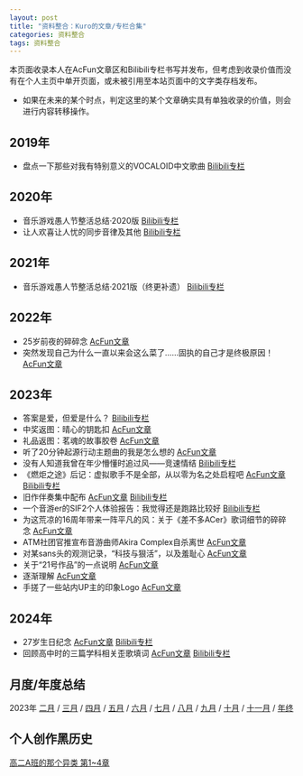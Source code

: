 ```yaml
---
layout: post
title: "资料整合：Kuro的文章/专栏合集"
categories: 资料整合
tags: 资料整合
---
```


本页面收录本人在AcFun文章区和Bilibili专栏书写并发布，但考虑到收录价值而没有在个人主页中单开页面，或未被引用至本站页面中的文字类存档发布。

* 如果在未来的某个时点，判定这里的某个文章确实具有单独收录的价值，则会进行内容转移操作。

## 2019年

* 盘点一下那些对我有特别意义的VOCALOID中文歌曲 [Bilibili专栏](https://www.bilibili.com/read/cv3961175/)

## 2020年

* 音乐游戏愚人节整活总结·2020版 [Bilibili专栏](https://www.bilibili.com/read/cv5408503)
* 让人欢喜让人忧的同步音律及其他 [Bilibili专栏](https://www.bilibili.com/read/cv5767144)

## 2021年

* 音乐游戏愚人节整活总结·2021版（终更补遗） [Bilibili专栏](https://www.bilibili.com/read/cv10568585/)

## 2022年

* 25岁前夜的碎碎念 [AcFun文章](https://www.acfun.cn/a/ac33399404)
* 突然发现自己为什么一直以来会这么菜了……固执的自己才是终极原因！[AcFun文章](https://www.acfun.cn/a/ac36017354)

## 2023年

* 答案是爱，但爱是什么？ [Bilibili专栏](https://www.bilibili.com/read/cv21871344/)
* 中奖返图：晴心的钥匙扣 [AcFun文章](https://www.acfun.cn/a/ac40762161)
* 礼品返图：茗魂的故事胶卷 [AcFun文章](https://www.acfun.cn/a/ac40795113)
* 听了20分钟起源行动主题曲的我是怎么想的 [AcFun文章](https://www.acfun.cn/a/ac40939646)
* 没有人知道我曾在年少懵懂时追过风——竞速情结  [Bilibili专栏](https://www.bilibili.com/read/cv21892353/)
* 《燃炬之途》后记：虚拟歌手不是全部，从以零为名之处启程吧 [AcFun文章](https://www.acfun.cn/a/ac41036766) [Bilibili专栏](https://www.bilibili.com/read/cv22885588/)
* 旧作伴奏集中配布 [AcFun文章](https://www.acfun.cn/a/ac41083150) [Bilibili专栏](https://www.bilibili.com/read/cv22936682/)
* 一个音游er的SIF2个人体验报告：我觉得还是跑路比较好 [Bilibili专栏](https://www.bilibili.com/read/cv23120184/)
* 为这荒凉的16周年带来一阵平凡的风：关于《差不多ACer》歌词细节的碎碎念 [AcFun文章](https://www.acfun.cn/a/ac41571015)
* ATM社团官推宣布音游曲师Akira Complex自杀离世 [AcFun文章](https://www.acfun.cn/a/ac41689895)
* 对某sans头的观测记录，“科技与狠活”，以及羞耻心 [AcFun文章](https://www.acfun.cn/a/ac42136629)
* 关于“21号作品”的一点说明 [AcFun文章](https://www.acfun.cn/a/ac42188194)
* 逐渐理解 [AcFun文章](https://www.acfun.cn/a/ac42211481)
* 手搓了一些站内UP主的印象Logo [AcFun文章](https://www.acfun.cn/a/ac42588118)

## 2024年

* 27岁生日纪念 [AcFun文章](https://www.acfun.cn/a/ac43642347) [Bilibili专栏](https://www.bilibili.com/read/cv30281752)
* 回顾高中时的三篇学科相关歪歌填词 [AcFun文章](https://www.acfun.cn/a/ac44264472) [Bilibili专栏](https://www.bilibili.com/read/cv33656806)

## 月度/年度总结

2023年 [二月](https://www.acfun.cn/a/ac40773217) / [三月](https://www.acfun.cn/a/ac41008019) / [四月](https://www.acfun.cn/a/ac41253348) / [五月](https://www.acfun.cn/a/ac41477272) / [六月](https://www.acfun.cn/a/ac41708853) / [七月](https://www.acfun.cn/a/ac41961922) / [八月](https://www.acfun.cn/a/ac42152362) / [九月](https://www.acfun.cn/a/ac42505039) / [十月](https://www.acfun.cn/a/ac42719414) / [十一月](https://www.acfun.cn/a/ac43092015) / [年终](https://www.acfun.cn/a/ac43273490)

## 个人创作黑历史

[高二A班的那个异类 第1~4章](https://www.acfun.cn/a/ac41227641)
